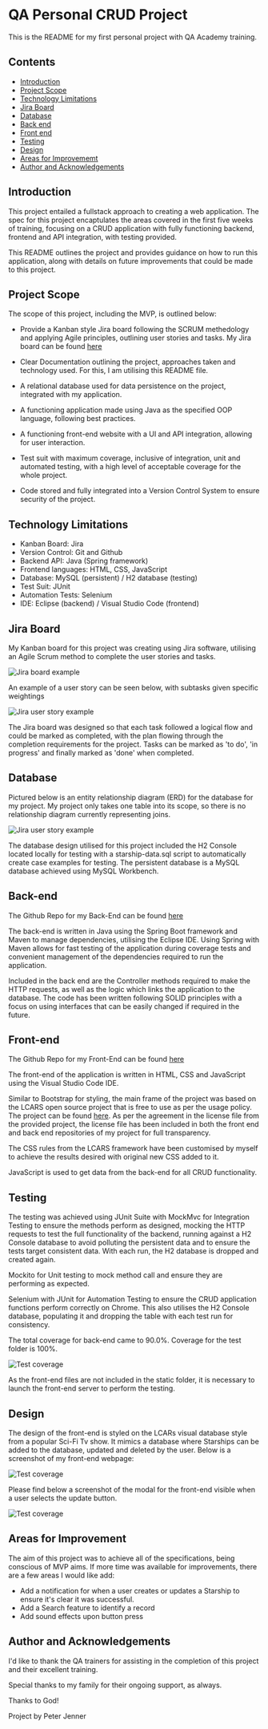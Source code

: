 # QA Personal CRUD Project

This is the README for my first personal project with QA Academy training.

## Contents

- [Introduction](#Introduction)
- [Project Scope](#Project-Scope)
- [Technology Limitations](#Technology-Limitations)
- [Jira Board](#Jira-Board)
- [Database](#Database)
- [Back end](#Back-end)
- [Front end](#Front-end)
- [Testing](#Testing)
- [Design](#Design)
- [Areas for Improvememt](#Areas-for-Improvement)
- [Author and Acknowledgements](#Author-and-Acknowledgements)

## Introduction

This project entailed a fullstack approach to creating a web application. The spec for this project encaptulates the areas covered in the first five weeks of training, focusing on a CRUD application with fully functioning backend, frontend and API integration, with testing provided.

This README outlines the project and provides guidance on how to run this application, along with details on future improvements that could be made to this project.

## Project Scope

The scope of this project, including the MVP, is outlined below:

- Provide a Kanban style Jira board following the SCRUM methedology and applying Agile principles, outlining user stories and tasks. My Jira board can be found [here](https://pjennerqa.atlassian.net/secure/RapidBoard.jspa?rapidView=2&atlOrigin=eyJpIjoiNjhlYWMzNzI5YTliNDM5Njg4NDAyNTEyMWExMmNiYjciLCJwIjoiaiJ9) 

- Clear Documentation outlining the project, approaches taken and technology used. For this, I am utilising this README file.

- A relational database used for data persistence on the project, integrated with my application.

- A functioning application made using Java as the specified OOP language, following best practices.

- A functioning front-end website with a UI and API integration, allowing for user interaction.

- Test suit with maximum coverage, inclusive of integration, unit and automated testing, with a high level of acceptable coverage for the whole project.

- Code stored and fully integrated into a Version Control System to ensure security of the project.

## Technology Limitations

- Kanban Board: Jira
- Version Control: Git and Github
- Backend API: Java (Spring framework)
- Frontend languages: HTML, CSS, JavaScript
- Database: MySQL (persistent) / H2 database (testing)
- Test Suit: JUnit
- Automation Tests: Selenium
- IDE: Eclipse (backend) / Visual Studio Code (frontend) 

## Jira Board

My Kanban board for this project was creating using Jira software, utilising an Agile Scrum method to complete the user stories and tasks.

![Jira board example](./Images/JiraBoardImage1.png)

An example of a user story can be seen below, with subtasks given specific weightings

![Jira user story example](./Images/JiraBoardImage2.png)

The Jira board was designed so that each task followed a logical flow and could be marked as completed, with the plan flowing through the completion requirements for the project. Tasks can be marked as 'to do', 'in progress' and finally marked as 'done' when completed.

## Database

Pictured below is an entity relationship diagram (ERD) for the database for my project. My project only takes one table into its scope, so there is no relationship diagram currently representing joins.

![Jira user story example](./Images/MySQL_Workbench.png)

The database design utilised for this project included the H2 Console located locally for testing with a starship-data.sql script to automatically create case examples for testing. The persistent database is a MySQL database achieved using MySQL Workbench. 

## Back-end

The Github Repo for my Back-End can be found [here](https://github.com/PJenner/QA-Personal-Project-Starships)

The back-end is written in Java using the Spring Boot framework and Maven to manage dependencies, utilising the Eclipse IDE. Using Spring with Maven allows for fast testing of the application during coverage tests and convenient management of the dependencies required to run the application. 

Included in the back end are the Controller methods required to make the HTTP requests, as well as the logic which links the application to the database. The code has been written following SOLID principles with a focus on using interfaces that can be easily changed if required in the future.

## Front-end

The Github Repo for my Front-End can be found [here](https://github.com/PJenner/QA-Personal-Project-Starships-FrontEnd)


The front-end of the application is written in HTML, CSS and JavaScript using the Visual Studio Code IDE. 

Similar to Bootstrap for styling, the main frame of the project was based on the LCARS open source project that is free to use as per the usage policy. The project can be found [here](https://github.com/joernweissenborn/lcars). 
As per the agreement in the license file from the provided project, the license file has been included in both the front end and back end repositories of my project for full transparency.

The CSS rules from the LCARS framework have been customised by myself to achieve the results desired with original new CSS added to it.

JavaScript is used to get data from the back-end for all CRUD functionality.

## Testing

The testing was achieved using JUnit Suite with MockMvc for Integration Testing to ensure the methods perform as designed, mocking the HTTP requests to test the full functionality of the backend, running against a H2 Console database to avoid polluting the persistent data and to ensure the tests target consistent data. With each run, the H2 database is dropped and created again.

Mockito for Unit testing to mock method call and ensure they are performing as expected.

Selenium with JUnit for Automation Testing to ensure the CRUD application functions perform correctly on Chrome. This also utilises the H2 Console database, populating it and dropping the table with each test run for consistency. 

The total coverage for back-end came to 90.0%. Coverage for the test folder is 100%.

![Test coverage](./Images/testCoverageSummary.png)

As the front-end files are not included in the static folder, it is necessary to launch the front-end server to perform the testing.

## Design

The design of the front-end is styled on the LCARs visual database style from a popular Sci-Fi Tv show. It mimics a database where Starships can be added to the database, updated and deleted by the user. Below is a screenshot of my front-end webpage:

![Test coverage](./Images/frontEndPage.png)

Please find below a screenshot of the modal for the front-end visible when a user selects the update button.

![Test coverage](./Images/modal.png)

## Areas for Improvement

The aim of this project was to achieve all of the specifications, being conscious of MVP aims. If more time was available for improvements, there are a few areas I would like add:

- Add a notification for when a user creates or updates a Starship to ensure it's clear it was successful.
- Add a Search feature to identify a record
- Add sound effects upon button press

## Author and Acknowledgements

I'd like to thank the QA trainers for assisting in the completion of this project and their excellent training.

Special thanks to my family for their ongoing support, as always.

Thanks to God!

Project by Peter Jenner













